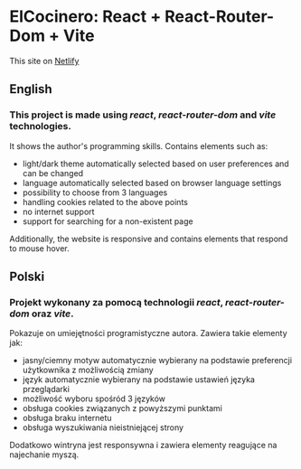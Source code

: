 # ElCocinero: React + React-Router-Dom + Vite

This site on <a href="https://react-elcocinero.netlify.app/" target="_blank">Netlify</a>

## English

### This project is made using *react*, *react-router-dom* and *vite* technologies.

It shows the author's programming skills.
Contains elements such as:

 - light/dark theme automatically selected based on user preferences and can be changed
 - language automatically selected based on browser language settings
 - possibility to choose from 3 languages
 - handling cookies related to the above points
 - no internet support
 - support for searching for a non-existent page

Additionally, the website is responsive and contains elements that respond to mouse hover.

## Polski

### Projekt wykonany za pomocą technologii *react*, *react-router-dom* oraz *vite*.

Pokazuje on umiejętności programistyczne autora.
Zawiera takie elementy jak:

 - jasny/ciemny motyw automatycznie wybierany na podstawie preferencji użytkownika z możliwością zmiany
 - język automatycznie wybierany na podstawie ustawień języka przeglądarki
 - możliwość wyboru spośród 3 języków
 - obsługa cookies związanych z powyższymi punktami
 - obsługa braku internetu
 - obsługa wyszukiwania nieistniejącej strony

Dodatkowo wintryna jest responsywna i zawiera elementy reagujące na najechanie myszą.
